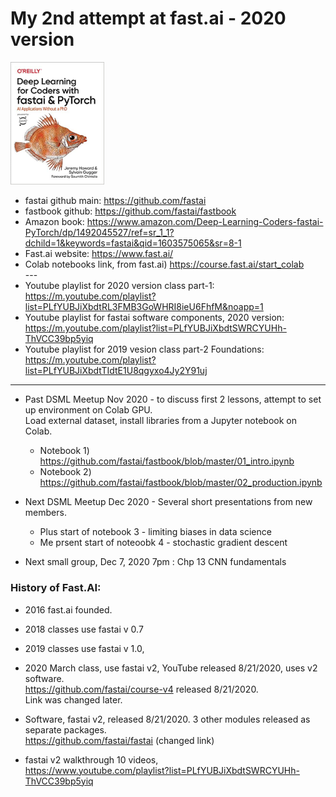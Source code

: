 # My 2nd attempt at fast.ai - 2020 version  

   <img src="./fastbook.jpg" alt="fastbook image" width="150">  
   
  * fastai github main:  https://github.com/fastai   
  * fastbook github: https://github.com/fastai/fastbook   
  * Amazon book:  https://www.amazon.com/Deep-Learning-Coders-fastai-PyTorch/dp/1492045527/ref=sr_1_1?dchild=1&keywords=fastai&qid=1603575065&sr=8-1   
  * Fast.ai website:  https://www.fast.ai/  
  * Colab notebooks link, from fast.ai)  https://course.fast.ai/start_colab  
    \-\-\-  
  * Youtube playlist for 2020 version class part-1:  
  https://m.youtube.com/playlist?list=PLfYUBJiXbdtRL3FMB3GoWHRI8ieU6FhfM&noapp=1  
  * Youtube playlist for fastai software components, 2020 version:  
  https://m.youtube.com/playlist?list=PLfYUBJiXbdtSWRCYUHh-ThVCC39bp5yiq  
  * Youtube playlist for 2019 vesion class part-2 Foundations:  
  https://m.youtube.com/playlist?list=PLfYUBJiXbdtTIdtE1U8qgyxo4Jy2Y91uj   
  
  ---  
  
  * Past DSML Meetup Nov 2020 - to discuss first 2 lessons, attempt to set up environment on Colab GPU.  
    Load external dataset, install libraries from a Jupyter notebook on Colab.  
      * Notebook 1)  https://github.com/fastai/fastbook/blob/master/01_intro.ipynb  
      * Notebook 2)  https://github.com/fastai/fastbook/blob/master/02_production.ipynb  
      
  * Next DSML Meetup Dec 2020 - Several short presentations from new members.  
     * Plus start of notebook 3 - limiting biases in data science  
     * Me prsent start of noteoobk 4 - stochastic gradient descent  
      
  * Next small group, Dec 7, 2020 7pm : Chp 13 CNN fundamentals


### History of Fast.AI:

  * 2016 fast.ai founded.  
  * 2018 classes use fastai v 0.7   
  * 2019 classes use fastai v 1.0,    
  * 2020 March class, use fastai v2, YouTube released 8/21/2020, uses v2 software.  
    https://github.com/fastai/course-v4 released 8/21/2020.  
    Link was changed later.  

  * Software, fastai v2, released 8/21/2020. 
    3 other modules released as separate packages.    
    https://github.com/fastai/fastai  (changed link)  

  * fastai v2 walkthrough 10 videos,  
    https://www.youtube.com/playlist?list=PLfYUBJiXbdtSWRCYUHh-ThVCC39bp5yiq  


